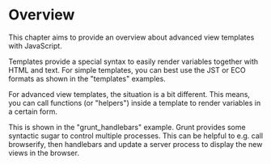 # Overview

This chapter aims to provide an overview about advanced view templates with JavaScript.

Templates provide a special syntax to easily render variables together with HTML and text. For simple templates, you can best use the JST or ECO formats as shown in the "templates" examples.

For advanced view templates, the situation is a bit different. This means, you can call functions (or "helpers") inside a template to render variables in a certain form.

This is shown in the "grunt_handlebars" example. Grunt provides some syntactic sugar to control multiple processes. This can be helpful to e.g. call browserify, then handlebars and update a server process to display the new views in the browser.
